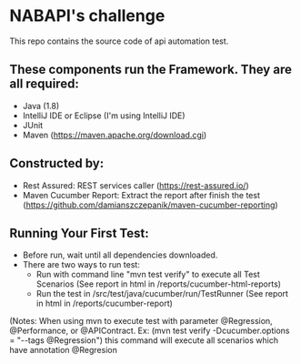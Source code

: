 # NABAPI's challenge
This repo contains the source code of api automation test.

## These components run the Framework. They are all required:
- Java (1.8)
- IntelliJ IDE or Eclipse (I'm using IntelliJ IDE)
- JUnit
- Maven (https://maven.apache.org/download.cgi)

## Constructed by:
- Rest Assured: REST services caller (https://rest-assured.io/)
- Maven Cucumber Report: Extract the report after finish the test (https://github.com/damianszczepanik/maven-cucumber-reporting)

## Running Your First Test:
 - Before run, wait until all dependencies downloaded.
 - There are two ways to run test:
   - Run with command line "mvn test verify" to execute all Test Scenarios (See report in html in /reports/cucumber-html-reports) 
   - Run the test in /src/test/java/cucumber/run/TestRunner (See report in html in /reports/cucumber-report) 

(Notes: When using mvn to execute test with parameter @Regression, @Performance, or @APIContract. 
   Ex: (mvn test verify -Dcucumber.options = "--tags @Regression") this command will execute all scenarios which have annotation @Regresion